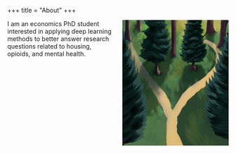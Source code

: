 +++
title = "About"
+++

<div style="display:flex; flex-direction:row; flex-wrap:nowrap; justify-content:space-between;">
  <div style="flex:1; max-width:48%;"> 
    I am an economics PhD student interested in applying deep learning methods to better answer research questions related to housing, opioids, and mental health.
  </div>
  <div style="flex:1;max-width:48%;">
    <img src="/images/paths.png" alt="image" style="max-width:100%;height:auto;object-fit:contain;">
  </div>
</div>


